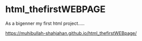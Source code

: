 # html_thefirstWEBPAGE
As a bigenner my first html project.....

 https://muhibullah-shahjahan.github.io/html_thefirstWEBpage/
